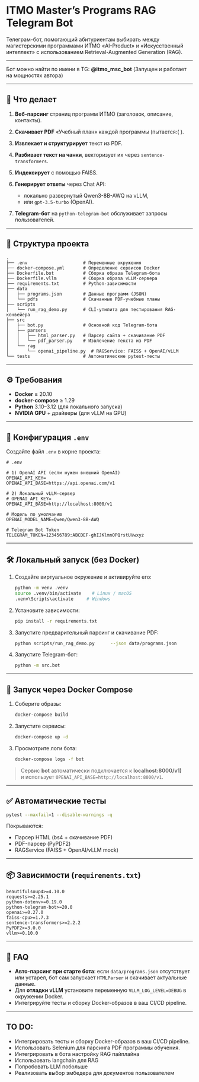# ITMO Master’s Programs RAG Telegram Bot

Телеграм-бот, помогающий абитуриентам выбирать между магистерскими программами ИТМО «AI-Product» и «Искусственный интеллект» с использованием Retrieval-Augmented Generation (RAG).

---
Бот можно найти по имени в TG: **@itmo_msc_bot**
(Запущен и работает на мощностях автора)



---

## 🔎 Что делает

1. **Веб-парсинг** страниц программ ИТМО (заголовок, описание, контакты).
2. **Скачивает PDF** «Учебный план» каждой программы (пытается:( ).
3. **Извлекает и структурирует** текст из PDF.
4. **Разбивает текст на чанки**, векторизует их через `sentence-transformers`.
5. **Индексирует** с помощью FAISS.
6. **Генерирует ответы** через Chat API:
   - локально развернутый Qwen3-8B-AWQ на vLLM,  
   - или `gpt-3.5-turbo` (OpenAI).

7. **Telegram-бот** на `python-telegram-bot` обслуживает запросы пользователей.

---

## 📂 Структура проекта

```
.
├── .env                     # Переменные окружения
├── docker-compose.yml       # Определение сервисов Docker
├── Dockerfile.bot           # Сборка образа Telegram-бота
├── Dockerfile.vllm          # Сборка образа vLLM-сервера
├── requirements.txt         # Python-зависимости
├── data
│   ├── programs.json        # Данные программ (JSON)
│   └── pdfs                 # Скачанные PDF-учебные планы
├── scripts
│   └── run_rag_demo.py      # CLI-утилита для тестирования RAG-конвейера
├── src
│   ├── bot.py               # Основной код Telegram-бота
│   ├── parsers
│   │   ├── html_parser.py   # Парсер сайта + скачивание PDF
│   │   └── pdf_parser.py    # Извлечение текста из PDF
│   └── rag
│       └── openai_pipeline.py  # RAGService: FAISS + OpenAI/vLLM
└── tests                    # Автоматические pytest-тесты
```

---

## ⚙️ Требования

- **Docker** ≥ 20.10  
- **docker-compose** ≥ 1.29  
- **Python** 3.10–3.12 (для локального запуска)  
- **NVIDIA GPU** + драйверы (для vLLM на GPU)

---

## 🔑 Конфигурация `.env`

Создайте файл `.env` в корне проекта:

```dotenv
# .env

# 1) OpenAI API (если нужен внешний OpenAI)
OPENAI_API_KEY=
OPENAI_API_BASE=https://api.openai.com/v1

# 2) Локальный vLLM-сервер
# OPENAI_API_KEY=
OPENAI_API_BASE=http://localhost:8000/v1

# Модель по умолчанию
OPENAI_MODEL_NAME=Qwen/Qwen3-8B-AWQ

# Telegram Bot Token
TELEGRAM_TOKEN=123456789:ABCDEF-ghIJKlmnOPQrstUVwxyz
```


---

## 🛠 Локальный запуск (без Docker)

1. Создайте виртуальное окружение и активируйте его:
   ```bash
   python -m venv .venv
   source .venv/bin/activate    # Linux / macOS
   .venv\Scripts\activate     # Windows
   ```
2. Установите зависимости:
   ```bash
   pip install -r requirements.txt
   ```
3. Запустите предварительный парсинг и скачивание PDF:
   ```bash
   python scripts/run_rag_demo.py      --json data/programs.json      --pdf-dir data/pdfs      -q "Какие дисциплины в AI-product?"
   ```
4. Запустите Telegram-бот:
   ```bash
   python -m src.bot
   ```

---

## 🐳 Запуск через Docker Compose

1. Соберите образы:
   ```bash
   docker-compose build
   ```
2. Запустите сервисы:
   ```bash
   docker-compose up -d
   ```
3. Просмотрите логи бота:
   ```bash
   docker-compose logs -f bot
   ```

> Сервис **bot** автоматически подключается к **localhost:8000/v1)**  
> и использует `OPENAI_API_BASE=http://localhost:8000/v1`.

---

## ✅ Автоматические тесты

```bash
pytest --maxfail=1 --disable-warnings -q
```

Покрываются:
- Парсер HTML (bs4 + скачивание PDF)
- PDF-парсер (PyPDF2)
- RAGService (FAISS + OpenAI/vLLM mock)

---

## 📦 Зависимости (`requirements.txt`)

```text
beautifulsoup4>=4.10.0
requests>=2.25.1
python-dotenv>=0.19.0
python-telegram-bot>=20.0
openai>=0.27.0
faiss-cpu>=1.7.3
sentence-transformers>=2.2.2
PyPDF2>=3.0.0
vllm>=0.10.0
```

---

## 🔧 FAQ

- **Авто-парсинг при старте бота**: если `data/programs.json` отсутствует или устарел, бот сам запускает `HTMLParser` и скачивает актуальные данные.
- Для **отладки vLLM** установите переменную `VLLM_LOG_LEVEL=DEBUG` в окружении Docker.
- Интегрируйте тесты и сборку Docker-образов в ваш CI/CD pipeline.

---

## TO DO:

- Интегрировать тесты и сборку Docker-образов в ваш CI/CD pipeline.
- Использовать Selenium для парсинга PDF программы обучения.
- Интегрировать в бота настройку RAG пайплайна
- Использовать langchain для RAG
- Попробовать LLM побольше
- Реализовать выбор эмбедера для документов пользователем 
